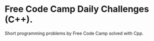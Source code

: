 # Free Code Camp Daily Challenges (C++).
Short programming problems by Free Code Camp solved with Cpp.
